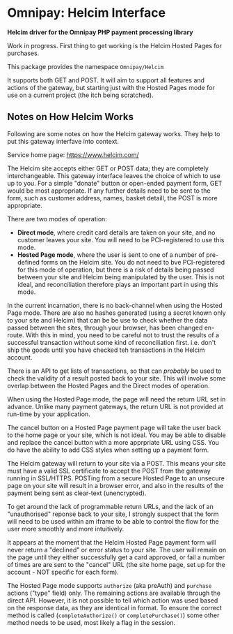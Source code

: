 # Omnipay: Helcim Interface

**Helcim driver for the Omnipay PHP payment processing library**

Work in progress. First thing to get working is the Helcim Hosted Pages for purchases.

This package provides the namespace `Omnipay/Helcim`

It supports both GET and POST. It will aim to support all features and actions of the gateway,
but starting just with the Hosted Pages mode for use on a current project (the itch being scratched).

## Notes on How Helcim Works

Following are some notes on how the Helcim gateway works. They help to put this gateway interfave into context.

Service home page: https://www.helcim.com/

The Helcim site accepts either GET or POST data; they are completely interchangeable.
This gateway interface leaves the choice of which to use up to you. For a simple "donate" button or
open-ended payment form, GET would be most appropriate. If any further details need to be sent to
the form, such as customer address, names, basket detaill, the POST is more appropriate.

There are two modes of operation:

* **Direct mode**, where credit card details are taken on your site, and no customer leaves your site.
  You will need to be PCI-registered to use this mode.
* **Hosted Page mode**, where the user is sent to one of a number of pre-defined forms on the Helcim site.
  You do not need to bve PCI-registered for this mode of operation, but there is a risk of details
  being passed between your site and Helcim being manipulated by the user.
  This is not ideal, and reconciliation therefore plays an important part in using this mode.

In the current incarnation, there is no back-channel when using the Hosted Page mode. There are also
no hashes generated (using a secret known only to your site and Helcim) that can be be use to check
whether the data passed between the sites, through your browser, has been changed en-route.
With this in mind, you need to be careful not to trust the results of a successful transaction without
some kind of reconciliation first. i.e. don't ship the goods until you have checked teh transactions
in the Helcim account.

There is an API to get lists of transactions, so that can *probably* be used to check the validity of
a result posted back to your site. This will involve some overlap between the Hosted Pages and the Direct
modes of operation.

When using the Hosted Page mode, the page will need the return URL set in advance. 
Unlike many payment gateways, the return URL is not provided at run-time by your application.

The cancel button on a Hosted Page payment page will take the user back to the home page or your site,
which is not ideal. You may be able to disable and replace the cancel button with a more apprpriate
URL using CSS. You do have the ability to add CSS styles when setting up a payment form.

The Helcim gateway will return to your site via a POST. This means your site must have a valid SSL
certificate to accept the POST from the gateway running in SSL/HTTPS. POSTing from a secure Hosted Page
to an unsecure page on your site will result in a browser error, and also in the results of the payment
being sent as clear-text (unencrypted).

To get around the lack of programmable return URLs, and the lack of an "unauthorised" reponse back to
your site, I strongly suspect that the form will need to be used within am iframe to be able to control
the flow for the user more smoothly and more intuitively.

It appears at the moment that the Helcim Hosted Page payment form will never return a "declined" or error
status to your site. The user will remain on the page until they either successfully get a card approved,
or fail a number of times are are sent to the "cancel" URL (the site home page, set up for the account - NOT specific for each form).

The Hosted Page mode supports `authorize` (aka preAuth) and `purchase` actions ("type" field) only.
The remaining actions are available through the direct API. However, it is not possible to tell which
action was used based on the response data, as they are identical in format. To ensure the correct
method is called (`completeAuthorize()` or `completePurchase()`) some other method needs to be used,
most likely a flag in the session.

